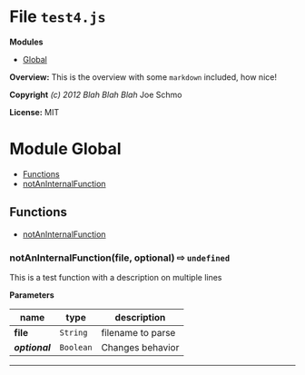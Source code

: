 # File `test4.js`

**Modules**
* [Global](#module-Global)


**Overview:** This is the overview with some `markdown` included, how nice!



**Copyright** *(c) 2012 Blah Blah Blah* Joe Schmo

**License:** MIT 



# Module Global


* [Functions](#functions)
* [notAnInternalFunction](#notAnInternalFunction-file-optional-x21e8-)



## Functions
* [notAnInternalFunction](#notAnInternalFunction-file-optional-x21e8-)

### notAnInternalFunction(file, optional)  &#x21e8; `undefined`

This is a test function   with a description on multiple lines



**Parameters**

| name | type | description |
|------|------|-------------|
| **file** | `String` | filename to parse |
| ***optional*** | `Boolean` | Changes behavior |


---



